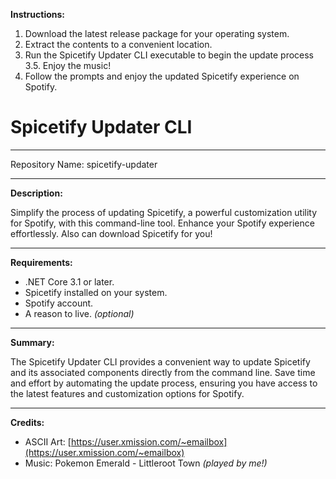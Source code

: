 **Instructions:**


1. Download the latest release package for your operating system.
2. Extract the contents to a convenient location.
3. Run the Spicetify Updater CLI executable to begin the update process
     3.5. Enjoy the music!
4. Follow the prompts and enjoy the updated Spicetify experience on Spotify.
# Spicetify Updater CLI

---

Repository Name: spicetify-updater

---

**Description:**

Simplify the process of updating Spicetify, a powerful customization utility for Spotify, with this command-line tool. Enhance your Spotify experience effortlessly. Also can download Spicetify for you!

---

**Requirements:**

- .NET Core 3.1 or later.
- Spicetify installed on your system.
- Spotify account.
- A reason to live. *(optional)*

---

**Summary:**

The Spicetify Updater CLI provides a convenient way to update Spicetify and its associated components directly from the command line. Save time and effort by automating the update process, ensuring you have access to the latest features and customization options for Spotify.

---

**Credits:**

- ASCII Art: [https://user.xmission.com/~emailbox](https://user.xmission.com/~emailbox)
- Music: Pokemon Emerald - Littleroot Town *(played by me!)*
